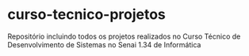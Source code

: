 # curso-tecnico-projetos
Repositório incluindo todos os projetos realizados no Curso Técnico de Desenvolvimento de Sistemas no Senai 1.34 de Informática
